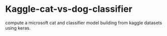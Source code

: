# Kaggle-cat-vs-dog-classifier
compute a microsoft cat and classifier model building from kaggle datasets using keras.
